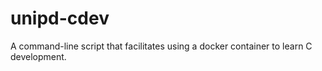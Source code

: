 # unipd-cdev

A command-line script that facilitates using a docker container to learn C development.
